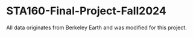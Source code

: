 # STA160-Final-Project-Fall2024
All data originates from Berkeley Earth and was modified for this project.


